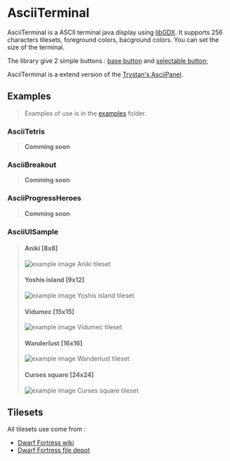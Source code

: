 # AsciiTerminal

AsciiTerminal is a ASCII terminal java display using [libGDX](http://libgdx.badlogicgames.com/). It supports 256 characters tilesets, foreground colors, bacground colors.
You can set the size of the terminal.

The library give 2 simple buttons : [base button](https://github.com/julianmaster/AsciiTerminal/blob/master/src/ui/AsciiTerminalButton.java) and [selectable button](https://github.com/julianmaster/AsciiTerminal/blob/master/src/ui/AsciiSelectableTerminalButton.java); 

AsciiTerminal is a extend version of the [Trystan's AsciiPanel](https://github.com/trystan/AsciiPanel).

## Examples

> Examples of use is in the [examples](https://github.com/julianmaster/AsciiTerminal/tree/master/src/examples) folder.

### AsciiTetris

> **Comming soon**

### AsciiBreakout

> **Comming soon**

### AsciiProgressHeroes

> **Comming soon**

### AsciiUISample

> #### Aniki [8x8]
> ![example image Aniki tileset](https://raw.github.com/julianmaster/AsciiTerminal/master/readme-media/screenshot-1.png)
> 
> #### Yoshis island [9x12]
> ![example image Yoshis island tileset](https://raw.github.com/julianmaster/AsciiTerminal/master/readme-media/screenshot-2.png)
> 
> #### Vidumec [15x15]
> ![example image Vidumec tileset](https://raw.github.com/julianmaster/AsciiTerminal/master/readme-media/screenshot-3.png)
> 
> #### Wanderlust [16x16]
> ![example image Wanderlust tileset](https://raw.github.com/julianmaster/AsciiTerminal/master/readme-media/screenshot-4.png)
> 
> #### Curses square [24x24]
> ![example image Curses square tileset](https://raw.github.com/julianmaster/AsciiTerminal/master/readme-media/screenshot-5.png)

## Tilesets

All tilesets use come from :
* [Dwarf Fortress wiki](http://dwarffortresswiki.org/Tileset_repository)
* [Dwarf Fortress file depot](http://dffd.bay12games.com/category.php?id=16)
